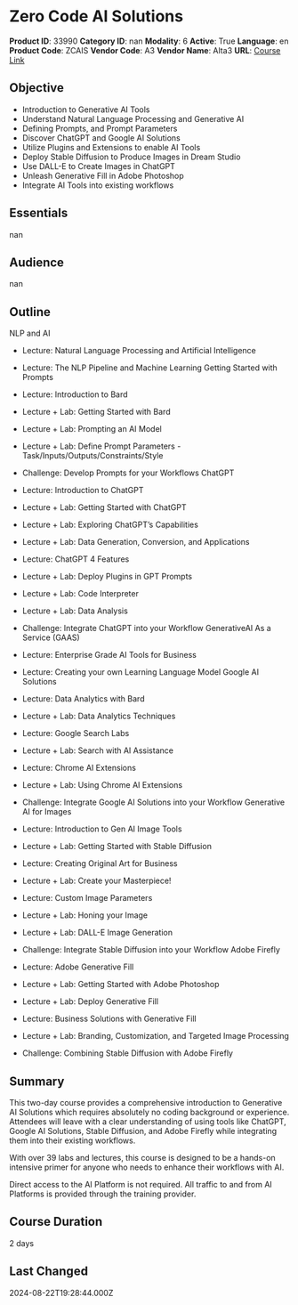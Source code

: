 # Zero Code AI Solutions

**Product ID**: 33990
**Category ID**: nan
**Modality**: 6
**Active**: True
**Language**: en
**Product Code**: ZCAIS
**Vendor Code**: A3
**Vendor Name**: Alta3
**URL**: [Course Link](https://www.fastlaneus.com/course/alta3-zcais)

## Objective
- Introduction to Generative AI Tools
- Understand Natural Language Processing and Generative AI
- Defining Prompts, and Prompt Parameters
- Discover ChatGPT and Google AI Solutions
- Utilize Plugins and Extensions to enable AI Tools
- Deploy Stable Diffusion to Produce Images in Dream Studio
- Use DALL-E to Create Images in ChatGPT
- Unleash Generative Fill in Adobe Photoshop
- Integrate AI Tools into existing workflows

## Essentials
nan

## Audience
nan

## Outline
NLP and AI



- Lecture: Natural Language Processing and Artificial Intelligence
- Lecture: The NLP Pipeline and Machine Learning
Getting Started with Prompts



- Lecture: Introduction to Bard
- Lecture + Lab: Getting Started with Bard
- Lecture + Lab: Prompting an AI Model
- Lecture + Lab: Define Prompt Parameters - Task/Inputs/Outputs/Constraints/Style
- Challenge: Develop Prompts for your Workflows
ChatGPT



- Lecture: Introduction to ChatGPT
- Lecture + Lab: Getting Started with ChatGPT
- Lecture + Lab: Exploring ChatGPT’s Capabilities
- Lecture + Lab: Data Generation, Conversion, and Applications
- Lecture: ChatGPT 4 Features
- Lecture + Lab: Deploy Plugins in GPT Prompts
- Lecture + Lab: Code Interpreter
- Lecture + Lab: Data Analysis
- Challenge: Integrate ChatGPT into your Workflow
GenerativeAI As a Service (GAAS)



- Lecture: Enterprise Grade AI Tools for Business
- Lecture: Creating your own Learning Language Model
Google AI Solutions



- Lecture: Data Analytics with Bard
- Lecture + Lab: Data Analytics Techniques
- Lecture: Google Search Labs
- Lecture + Lab: Search with AI Assistance
- Lecture: Chrome AI Extensions
- Lecture + Lab: Using Chrome AI Extensions
- Challenge: Integrate Google AI Solutions into your Workflow
Generative AI for Images



- Lecture: Introduction to Gen AI Image Tools
- Lecture + Lab: Getting Started with Stable Diffusion
- Lecture: Creating Original Art for Business
- Lecture + Lab: Create your Masterpiece!
- Lecture: Custom Image Parameters
- Lecture + Lab: Honing your Image
- Lecture + Lab: DALL-E Image Generation
- Challenge: Integrate Stable Diffusion into your Workflow
Adobe Firefly



- Lecture: Adobe Generative Fill
- Lecture + Lab: Getting Started with Adobe Photoshop
- Lecture + Lab: Deploy Generative Fill
- Lecture: Business Solutions with Generative Fill
- Lecture + Lab: Branding, Customization, and Targeted Image Processing
- Challenge: Combining Stable Diffusion with Adobe Firefly

## Summary
This two-day course provides a comprehensive introduction to Generative AI Solutions which requires absolutely no coding background or experience. Attendees will leave with a clear understanding of using tools like ChatGPT, Google AI Solutions, Stable Diffusion, and Adobe Firefly while integrating them into their existing workflows.

With over 39 labs and lectures, this course is designed to be a hands-on intensive primer for anyone who needs to enhance their workflows with AI.

Direct access to the AI Platform is not required. All traffic to and from AI Platforms is provided through the training provider.  

## Course Duration
2 days

## Last Changed
2024-08-22T19:28:44.000Z
